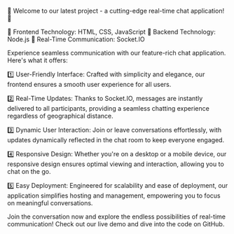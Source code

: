 🚀 Welcome to our latest project - a cutting-edge real-time chat application! 💬

🎨 Frontend Technology: HTML, CSS, JavaScript
🔧 Backend Technology: Node.js
📡 Real-Time Communication: Socket.IO

Experience seamless communication with our feature-rich chat application. Here's what it offers:

1️⃣ User-Friendly Interface: Crafted with simplicity and elegance, our frontend ensures a smooth user experience for all users.

2️⃣ Real-Time Updates: Thanks to Socket.IO, messages are instantly delivered to all participants, providing a seamless chatting experience regardless of geographical distance.

3️⃣ Dynamic User Interaction: Join or leave conversations effortlessly, with updates dynamically reflected in the chat room to keep everyone engaged.

4️⃣ Responsive Design: Whether you're on a desktop or a mobile device, our responsive design ensures optimal viewing and interaction, allowing you to chat on the go.

5️⃣ Easy Deployment: Engineered for scalability and ease of deployment, our application simplifies hosting and management, empowering you to focus on meaningful conversations.

Join the conversation now and explore the endless possibilities of real-time communication! Check out our live demo and dive into the code on GitHub.

